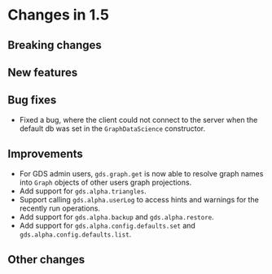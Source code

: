 # Changes in 1.5


## Breaking changes


## New features


## Bug fixes

* Fixed a bug, where the client could not connect to the server when the default db was set in the `GraphDataScience` constructor.


## Improvements

* For GDS admin users, `gds.graph.get` is now able to resolve graph names into `Graph` objects of other users graph projections.
* Add support for `gds.alpha.triangles`.
* Support calling `gds.alpha.userLog` to access hints and warnings for the recently run operations.
* Add support for `gds.alpha.backup` and `gds.alpha.restore`.
* Add support for `gds.alpha.config.defaults.set` and `gds.alpha.config.defaults.list`.

## Other changes
